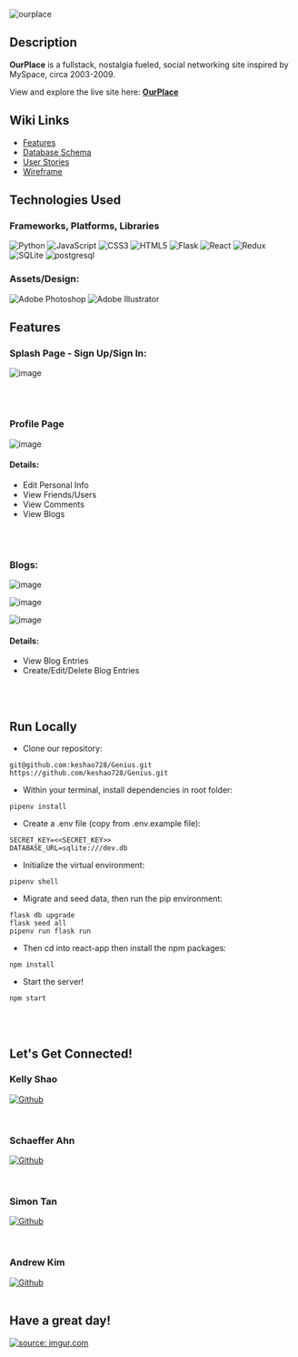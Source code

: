 ![ourplace](https://user-images.githubusercontent.com/79663621/205563751-94068182-4586-4041-b474-07505bfa9442.png)



## Description

**OurPlace** is a fullstack, nostalgia fueled, social networking site inspired by MySpace, circa 2003-2009.
<br>

  
View and explore the live site here: [**OurPlace**](https://ourplace.onrender.com/)

## Wiki Links
* [Features](https://github.com/Schaeffy/OurPlace/wiki/MVP-Feature-List)
* [Database Schema](https://github.com/Schaeffy/OurPlace/wiki/Database-Schema)
* [User Stories](https://github.com/Schaeffy/OurPlace/wiki/User-Stories)
* [Wireframe](https://github.com/Schaeffy/OurPlace/wiki/User-Stories)


## Technologies Used

### Frameworks, Platforms, Libraries

![Python](https://img.shields.io/badge/python-3670A0?style=for-the-badge&logo=python&logoColor=ffdd54)
![JavaScript](https://img.shields.io/badge/javascript-%23323330.svg?style=for-the-badge&logo=javascript&logoColor=%23F7DF1E)
![CSS3](https://img.shields.io/badge/css3-%231572B6.svg?style=for-the-badge&logo=css3&logoColor=white)
![HTML5](https://img.shields.io/badge/html5-%23E34F26.svg?style=for-the-badge&logo=html5&logoColor=white)
![Flask](https://img.shields.io/badge/flask-%23000.svg?style=for-the-badge&logo=flask&logoColor=white)
![React](https://img.shields.io/badge/react-%2320232a.svg?style=for-the-badge&logo=react&logoColor=%2361DAFB)
![Redux](https://img.shields.io/badge/redux-%23593d88.svg?style=for-the-badge&logo=redux&logoColor=white)
![SQLite](https://img.shields.io/badge/sqlite-%2307405e.svg?style=for-the-badge&logo=sqlite&logoColor=white)
![postgresql](https://img.shields.io/badge/PostgreSQL-4169E1?style=for-the-badge&logo=PostgreSQL&logoColor=white)

<h3> Assets/Design: </h3>
  
![Adobe Photoshop](https://img.shields.io/badge/adobe%20photoshop-%2331A8FF.svg?style=for-the-badge&logo=adobe%20photoshop&logoColor=white)
![Adobe Illustrator](https://img.shields.io/badge/adobe%20illustrator-%23FF9A00.svg?style=for-the-badge&logo=adobe%20illustrator&logoColor=white)

<h2> Features </h2>

<h3> Splash Page - Sign Up/Sign In:</h3>

![image](https://user-images.githubusercontent.com/79663621/205567264-11b876e3-77c3-4f9e-9905-a1ff84cb9a86.png)

<br>
<br>

<h3> Profile Page</h3>

![image](https://user-images.githubusercontent.com/79663621/205567321-43dea3ad-064f-4924-8fc9-b043f1400721.png)

<h4>Details: </h4>
<ul>
<li> Edit Personal Info </li>
<li> View Friends/Users </li>
<li> View Comments </li>
<li> View Blogs </li>
</ul>
<br>
<br>

<h3> Blogs:</h3>

![image](https://user-images.githubusercontent.com/79663621/205568074-9b796a2a-a7cf-4e1d-9b43-e2b9ed1083ec.png)

![image](https://user-images.githubusercontent.com/79663621/205568148-083e7658-e813-4649-a61d-cd49d1a69f84.png)

![image](https://user-images.githubusercontent.com/79663621/205568185-837951f5-5f58-4501-adda-40296eb76966.png)



<h4>Details: </h4>
<ul>
<li> View Blog Entries </li>
<li> Create/Edit/Delete Blog Entries </li>
</ul>
<br>
<br>


<h2> Run Locally </h2>

- Clone our repository:
```
git@github.com:keshao728/Genius.git
https://github.com/keshao728/Genius.git
```
- Within your terminal, install dependencies in root folder:
```
pipenv install
```
- Create a .env file (copy from .env.example file):
```
SECRET_KEY=<<SECRET_KEY>>
DATABASE_URL=sqlite:///dev.db
```
- Initialize the virtual environment:
```
pipenv shell
```
- Migrate and seed data, then run the pip environment:
```
flask db upgrade
flask seed all
pipenv run flask run
```
- Then cd into react-app then install the npm packages:
```
npm install
```
- Start the server!
```
npm start
```
<br>
<br>

<h2> Let's Get Connected! </h2>
<div>
<h3> Kelly Shao </h3>
<a href="https://github.com/keshao728"  target="_blank">

![Github](https://img.shields.io/badge/github-%230077B5.svg?style=for-the-badge&logo=github&logoColor=white)
</a>
</div>


<br>
<h3> Schaeffer Ahn </h3>


<a href="https://github.com/Schaeffy"  target="_blank">

![Github](https://img.shields.io/badge/github-%230077B5.svg?style=for-the-badge&logo=github&logoColor=white)
</a>

<br>
<h3> Simon Tan </h3>

<a href="https://github.com/SimonMTan"  target="_blank">

![Github](https://img.shields.io/badge/github-%230077B5.svg?style=for-the-badge&logo=github&logoColor=white)
</a>

<br>
<h3> Andrew Kim </h3>

<a href="https://github.com/k-rewd"  target="_blank">

![Github](https://img.shields.io/badge/github-%230077B5.svg?style=for-the-badge&logo=github&logoColor=white)
</a>
<br>
<br>
<h2> Have a great day! </h2>
<a href="https://imgur.com/nVjEQNZ"><img src="https://i.imgur.com/nVjEQNZ.png" title="source: imgur.com" /></a>


